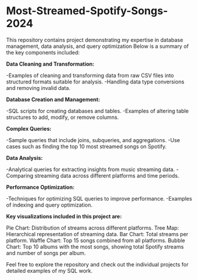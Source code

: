 # Most-Streamed-Spotify-Songs-2024
This repository contains project demonstrating my expertise in database management, data analysis, and query optimization
Below is a summary of the key components included:

**Data Cleaning and Transformation:**

-Examples of cleaning and transforming data from raw CSV files into structured formats suitable for analysis.
-Handling data type conversions and removing invalid data. 

**Database Creation and Management:**

-SQL scripts for creating databases and tables.
-Examples of altering table structures to add, modify, or remove columns.

**Complex Queries:**

-Sample queries that include joins, subqueries, and aggregations.
-Use cases such as finding the top 10 most streamed songs on Spotify.

**Data Analysis:**

-Analytical queries for extracting insights from music streaming data.
-Comparing streaming data across different platforms and time periods.

**Performance Optimization:**

-Techniques for optimizing SQL queries to improve performance.
-Examples of indexing and query optimization.

**Key visualizations included in this project are:**

Pie Chart: Distribution of streams across different platforms.
Tree Map: Hierarchical representation of streaming data.
Bar Chart: Total streams per platform.
Waffle Chart: Top 15 songs combined from all platforms.
Bubble Chart: Top 10 albums with the most songs, showing total Spotify streams and number of songs per album.

Feel free to explore the repository and check out the individual projects for detailed examples of my SQL work.
